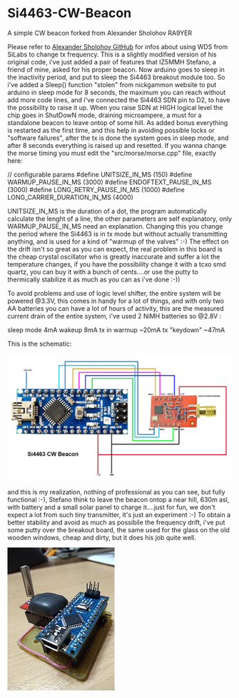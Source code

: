# Si4463-CW-Beacon
A simple CW beacon forked from Alexander Sholohov RA9YER 

Please refer to [Alexander Sholohov GitHub](https://github.com/alexander-sholohov/si4463-beacon) for infos about using WDS from SiLabs to change tx frequency. 
This is a slightly modified version of his original code, i've just added a pair of features that IZ5MMH Stefano, a friend of mine, asked for his proper beacon. Now arduino goes to sleep in the inactivity period, and put to sleep the Si4463 breakout module too.
So i've added a Sleep() function "stolen" from nickgammon website to put arduino in sleep mode for 8 seconds, the maximum you can reach without add more code lines, and i've connected the Si4463 SDN pin to D2, to have the possibility to raise it up.
When you raise SDN at HIGH logical level the chip goes in ShutDowN mode, draining microampere, a must for a standalone beacon to leave ontop of some hill. As added bonus everything is restarted as the first time, and this help in avoiding possible locks or "software failures", after the tx is done the system goes in sleep mode, and after 8 seconds everything is raised up and resetted.
If you wanna change the morse timing you must edit the "src/morse/morse.cpp" file, exactly here:

// configurable params
#define UNITSIZE_IN_MS (150)
#define WARMUP_PAUSE_IN_MS (3000)
#define ENDOFTEXT_PAUSE_IN_MS (3000)
#define LONG_RETRY_PAUSE_IN_MS (1000)
#define LONG_CARRIER_DURATION_IN_MS (4000)

UNITSIZE_IN_MS is the duration of a dot, the program automatically calculate the lenght of a line, the other parameters are self explanatory, only WARMUP_PAUSE_IN_MS need an explanation. Changing this you change the period where the Si4463 is in tx mode but without actually transmitting anything, and is used for a kind of "warmup of the valves" :-) The effect on the drift isn't so great as you can expect, the real problem in this board is the cheap crystal oscillator who is greatly inaccurate and suffer a lot the temperature changes, if you have the possibility change it with a tcxo smd quartz, you can buy it with a bunch of cents....or use the putty to thermically stabilize it as much as you can as i've done :-))

To avoid problems and use of logic level shifter, the entire system will be powered @3.3V, this comes in handy for a lot of things, and with only two AA batteries you can have a lot of hours of activity, this are the measured current drain of the entire system, i've used 2 NiMH batteries so @2.8V :

sleep mode     4mA
wakeup         8mA
tx in warmup  ~20mA
tx "keydown"  ~47mA

This is the schematic:

![thebeacon](https://github.com/IU5HKU/Si4463-CW-Beacon/blob/master/img/layout.jpg)

and this is my realization, nothing of professional as you can see, but fully functional :-), Stefano think to leave the beacon ontop a near hill, 630m asl, with battery and a small solar panel to charge it....just for fun, we don't expect a lot from such tiny transmitter, it's just an experiment :-)
To obtain a better stability and avoid as much as possibile the frequency drift, i've put some putty over the breakout board, the same used for the glass on the old wooden windows, cheap and dirty, but it does his job quite well.

![thebeacon](https://github.com/IU5HKU/Si4463-CW-Beacon/blob/master/img/Beacon.jpg)
